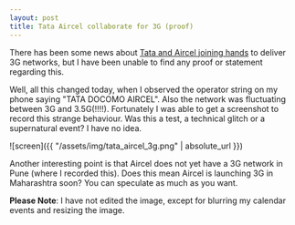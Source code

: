 ```yaml
---
layout: post
title: Tata Aircel collaborate for 3G (proof)
---
```

There has been some news about <a href="http://www.lightreading.com/document.asp?doc_id=202824" target="_blank">Tata and Aircel joining hands</a> to deliver 3G networks, but I have been unable to find any proof or statement regarding this.

Well, all this changed today, when I observed the operator string on my phone saying "TATA DOCOMO AIRCEL". Also the network was fluctuating between 3G and 3.5G(!!!!). Fortunately I was able to get a screenshot to record this strange behaviour. Was this a test, a technical glitch or a supernatural event? I have no idea.

![screen]({{ "/assets/img/tata_aircel_3g.png" | absolute_url }})

Another  interesting point is that Aircel does not yet have a 3G network in Pune (where I recorded this). Does this mean Aircel is launching 3G in Maharashtra soon? You can speculate as much as you want.

**Please Note**: I have not edited the image, except for blurring my calendar events and resizing the image.